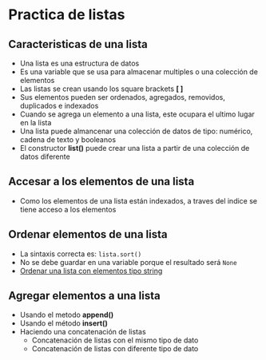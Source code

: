 # Practica de listas

## Caracteristicas de una lista
* Una lista es una estructura de datos
* Es una variable que se usa para almacenar multiples o una colección de elementos
* Las listas se crean usando los square brackets **[ ]**
* Sus elementos pueden ser ordenados, agregados, removidos, duplicados e indexados
* Cuando se agrega un elemento a una lista, este ocupara el ultimo lugar en la lista
* Una lista puede almancenar una colección de datos de tipo: numérico, cadena de texto y booleanos
* El constructor **list()** puede crear una lista a partir de una colección de datos diferente

## Accesar a los elementos de una lista
* Como los elementos de una lista están indexados, a traves del indice se tiene acceso a los elementos

## Ordenar elementos de una lista
* La sintaxis correcta es: ```lista.sort()```
* No se debe guardar en una variable porque el resultado será ```None```
* [Ordenar una lista con elementos tipo string](https://github.com/r3card0/Python-Notes/blob/main/Projects/Python_Basic_Course/group_A.py)

## Agregar elementos a una lista

* Usando el metodo **append()**
* Usando el método **insert()**
* Haciendo una concatenación de listas
    - Concatenación de listas con el mismo tipo de dato
    - Concatenación de listas con diferente tipo de dato
